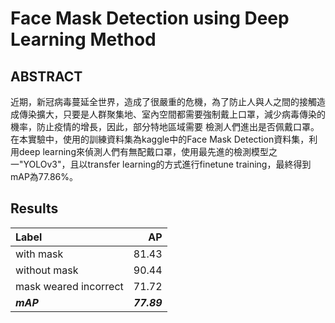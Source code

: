 # Face Mask Detection using Deep Learning Method
## ABSTRACT
近期，新冠病毒蔓延全世界，造成了很嚴重的危機，為了防止人與人之間的接觸造成傳染擴大，只要是人群聚集地、室內空間都需要強制戴上口罩，減少病毒傳染的機率，防止疫情的增長，因此，部分特地區域需要
檢測人們進出是否佩戴口罩。在本實驗中，使用的訓練資料集為kaggle中的Face Mask Detection資料集，利用deep learning來偵測人們有無配戴口罩，使用最先進的檢測模型之一"YOLOv3"，且以transfer learning的方式進行finetune training，最終得到mAP為77.86%。
## Results
Label                 | AP       
:---------------------|----------:
with mask             |81.43     
without mask          |90.44  
mask weared incorrect |71.72
***mAP***             |***77.89***   
